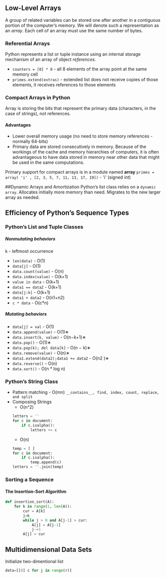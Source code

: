 ## Low-Level Arrays
A group of related variables can be stored one after another in a contiguous portion of the computer’s memory. 
We will denote such a representation as an _array_.
Each cell of an array must use the same number of bytes.

### Referential Arrays
Python represents a list or tuple instance using an internal storage mechanism of an array of object _references_.

* ```counters = [0] * 8``` - all 8 elements of the array point at the same memory cell
* ```primes.extend(extras)``` - extended list does not receive copies of those elements, it receives references to those elements

### Compact Arrays in Python
Array is storing the bits that represent the primary data (characters, in the case of strings), not references.

#### Advantages
* Lower overall memory usage (no need to store memory references - normally 64-bits)
* Primary data are stored consecutively in memory. Because of the workings of the cache and memory hierarchies of computers, it is often advantageous to have data stored in memory near other data that might be used in the same computations.

Primary support for compact arrays is in a module named __array__
```primes = array( 'i' , [2, 3, 5, 7, 11, 13, 17, 19])``` - 'i' (signed int)

##Dynamic Arrays and Amortization
Python’s list class relies on a `dynamic array`. 
Allocates initially more memory than need. Migrates to the new larger array as needed.

## Efficiency of Python’s Sequence Types
### Python’s List and Tuple Classes
##### Nonmutating behaviors
k - leftmost occurrence
* `len(data)` - O(1)
* `data[j]` - O(1)
* `data.count(value)` - O(n)
* `data.index(value)` - O(k+1)
* `value in data` - O(k+1)
* `data1 == data2` - O(k+1)
* `data[j:k]` - O(k+1)
* `data1 + data2` - O(n1+n2)
* `c * data` - O(c*n)

##### Mutating behaviors
* `data[j] = val` - O(1)
* `data.append(value)` - O(1)∗
* `data.insert(k, value)` - O(n−k+1)∗
* `data.pop()` - O(1)∗
* `data.pop(k); del data[k]` - O(n − k)∗
* `data.remove(value)` - O(n)∗
* `data1.extend(data2);data1 += data2` - O(n2 )∗
* `data.reverse()` - O(n)
* `data.sort()` - O(n * log n)

### Python’s String Class

* Pattern matching - O(mn)
    `__contains__, find, index, count, replace, and split`
* Composing Strings
    * O(n^2)
    ```python
    letters = ''
    for c in document:
        if c.isalpha():
            letters += c
    ```
    * O(n)
    ```python
    temp = [ ]
    for c in document:
        if c.isalpha(): 
            temp.append(c)
    letters = ''.join(temp)
    ```
    
### Sorting a Sequence
#### The Insertion-Sort Algorithm
```python
def insertion_sort(A):
    for k in range(1, len(A)):
        cur = A[k]
        j=k
        while j > 0 and A[j-1] > cur:
            A[j] = A[j-1]
            j-=1
        A[j] = cur    
```

## Multidimensional Data Sets
Initialize two-dimentional list
```python
data=[[0] c for j in range(r)]
```